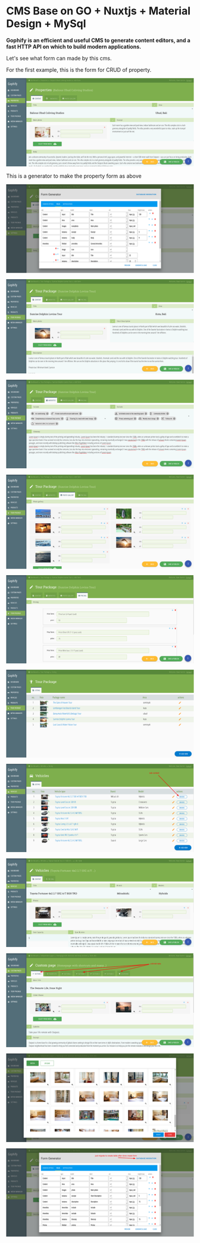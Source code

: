 # CMS Base on GO + Nuxtjs + Material Design + MySql

<b>Gophify is an efficient and useful CMS to generate content editors, and a fast HTTP API on which to build modern applications.</b>


Let's see what form can made by this cms.

For the first example, this is the form for CRUD of property.


![alt text](https://github.com/gophify/cms/blob/master/README/ss2.png)


This is a generator to make the property form as above


![alt text](https://github.com/gophify/cms/blob/master/README/ss1.png)


![alt text](https://github.com/gophify/cms/blob/master/README/ss3.png)


![alt text](https://github.com/gophify/cms/blob/master/README/ss4.png)


![alt text](https://github.com/gophify/cms/blob/master/README/ss5.png)



![alt text](https://github.com/gophify/cms/blob/master/README/ss6.png)


![alt text](https://github.com/gophify/cms/blob/master/README/ss7.png)


![alt text](https://github.com/gophify/cms/blob/master/README/vehicles.png)


![alt text](https://github.com/gophify/cms/blob/master/README/vehicle-form.png)

![alt text](https://github.com/gophify/cms/blob/master/README/customform.png)

![alt text](https://github.com/gophify/cms/blob/master/README/media.png)

![alt text](https://github.com/gophify/cms/blob/master/README/generator.png)
